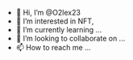 - 👋 Hi, I’m @O2lex23
- 👀 I’m interested in NFT, 
- 🌱 I’m currently learning ...
- 💞️ I’m looking to collaborate on ...
- 📫 How to reach me ...

<!---
O2lex23/O2lex23 is a ✨ special ✨ repository because its `README.md` (this file) appears on your GitHub profile.
You can click the Preview link to take a look at your changes.
--->
